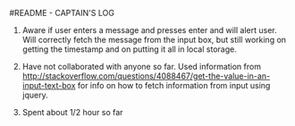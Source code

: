 #README - CAPTAIN'S LOG

1. Aware if user enters a message and presses enter and will alert user. Will 
correctly fetch the message from the input box, but still working on getting
the timestamp and on putting it all in local storage.

2. Have not collaborated with anyone so far. Used information from 
http://stackoverflow.com/questions/4088467/get-the-value-in-an-input-text-box for
info on how to fetch information from input using jquery.

3. Spent about 1/2 hour so far